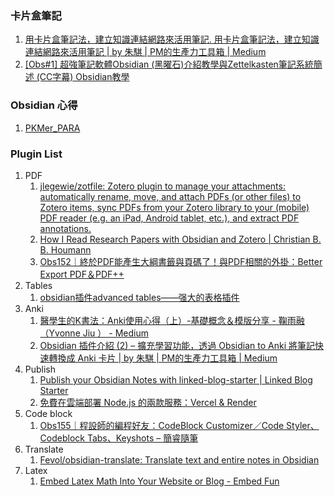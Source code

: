 ### 卡片盒筆記
1. [用卡片盒筆記法，建立知識連結網路來活用筆記. 用卡片盒筆記法，建立知識連結網路來活用筆記 | by 朱騏 | PM的生產力工具箱 | Medium](https://medium.com/pm%E7%9A%84%E7%94%9F%E7%94%A2%E5%8A%9B%E5%B7%A5%E5%85%B7%E7%AE%B1/zettelkasten%E5%8D%A1%E7%89%87%E7%9B%92%E7%AD%86%E8%A8%98%E6%B3%95-%E5%BB%BA%E7%AB%8B%E7%9F%A5%E8%AD%98%E9%80%A3%E7%B5%90%E7%B6%B2%E8%B7%AF%E4%BE%86%E6%B4%BB%E7%94%A8%E7%AD%86%E8%A8%98-f85a91729521)
2. [[Obs#1] 超強筆記軟體Obsidian (黑曜石)介紹教學與Zettelkasten筆記系統簡述 (CC字幕) Obsidian教學](https://www.youtube.com/watch?v=gfAwa6wJqwA)
### Obsidian 心得
1. [PKMer_PARA](https://pkmer.cn/Pkmer-Docs/02-%E7%9F%A5%E8%AF%86%E7%AE%A1%E7%90%86%E5%9F%BA%E7%A1%80/para%E4%BF%A1%E6%81%AF%E7%BB%84%E7%BB%87%E6%B3%95/para%E4%BF%A1%E6%81%AF%E7%BB%84%E7%BB%87%E6%B3%95/)
### Plugin List
1. PDF
	1. [jlegewie/zotfile: Zotero plugin to manage your attachments: automatically rename, move, and attach PDFs (or other files) to Zotero items, sync PDFs from your Zotero library to your (mobile) PDF reader (e.g. an iPad, Android tablet, etc.), and extract PDF annotations.](https://github.com/jlegewie/zotfile)
	2. [How I Read Research Papers with Obsidian and Zotero | Christian B. B. Houmann](https://bagerbach.com/blog/how-i-read-research-papers-with-obsidian-and-zotero/)
	3. [Obs152｜終於PDF能產生大綱書籤與頁碼了！與PDF相關的外掛：Better Export PDF＆PDF++](https://www.youtube.com/watch?v=DnghHAcMW_g)
2. Tables
	1. [obsidian插件advanced tables——强大的表格插件](https://www.youtube.com/watch?v=WssrlFQnNS0)
3. Anki
	1. [醫學生的K書法：Anki使用心得（上）-基礎概念＆模版分享 - 鞠雨融（Yvonne Jiu ） - Medium](https://medium.com/@yvonnejiu/%E9%86%AB%E5%AD%B8%E7%94%9F%E7%9A%84k%E6%9B%B8%E6%B3%95-anki%E4%BD%BF%E7%94%A8%E5%BF%83%E5%BE%97-%E4%B8%8A-%E5%9F%BA%E7%A4%8E%E6%A6%82%E5%BF%B5-%E6%A8%A1%E7%89%88%E5%88%86%E4%BA%AB-329defff54cc)
	2. [Obsidian 插件介紹 (2) – 擴充學習功能，透過 Obsidian to Anki 將筆記快速轉換成 Anki 卡片 | by 朱騏 | PM的生產力工具箱 | Medium](https://medium.com/pm%E7%9A%84%E7%94%9F%E7%94%A2%E5%8A%9B%E5%B7%A5%E5%85%B7%E7%AE%B1/obsidian-%E6%8F%92%E4%BB%B6%E4%BB%8B%E7%B4%B9-2-%E6%93%B4%E5%85%85%E5%AD%B8%E7%BF%92%E5%8A%9F%E8%83%BD-%E9%80%8F%E9%81%8E-obsidian-to-anki-%E5%B0%87%E7%AD%86%E8%A8%98%E5%BF%AB%E9%80%9F%E8%BD%89%E6%8F%9B%E6%88%90-anki-%E5%8D%A1%E7%89%87-84d3e358495d)
4. Publish
	1. [Publish your Obsidian Notes with linked-blog-starter | Linked Blog Starter](https://linked-blog-starter.vercel.app/publish-your-obsidian-notes-with-linked-blog-starter)
	2. [免費在雲端部署 Node.js 的兩款服務：Vercel & Render](https://codelove.tw/@howtomakeaturn/post/waY2mq)
5. Code block
	1. [Obs155｜程設師的編程好友：CodeBlock Customizer／Code Styler、Codeblock Tabs、Keyshots – 簡睿隨筆](https://jdev.tw/blog/8364/obsidian-codeblock-customizer-ode-styler-codeblock-tabs-keyshots)
6. Translate
	1. [Fevol/obsidian-translate: Translate text and entire notes in Obsidian](https://github.com/Fevol/obsidian-translate)
7. Latex
	1. [Embed Latex Math Into Your Website or Blog - Embed Fun](https://math.embed.fun/bjGokkfj39kLkBB34K9DUz)